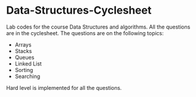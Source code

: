 # Data-Structures-Cyclesheet

Lab codes for the course Data Structures and algorithms. All the questions are in the cyclesheet. 
The questions are on the following topics:
- Arrays
- Stacks
- Queues
- Linked List
- Sorting
- Searching

Hard level is implemented for all the questions.
